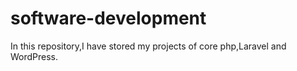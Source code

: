 # software-development
In this repository,I have stored my projects of core php,Laravel and WordPress.
